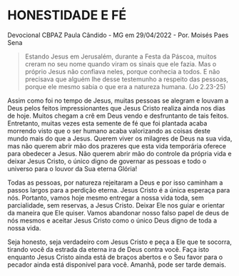 # HONESTIDADE E FÉ

Devocional CBPAZ Paula Cândido - MG em 29/04/2022 - Por. Moisés Paes Sena

> Estando Jesus em Jerusalém, durante a Festa da Páscoa, muitos creram no seu nome quando viram os sinais que ele fazia. Mas o próprio Jesus não confiava neles, porque conhecia a todos. E não precisava que alguém lhe desse testemunho a respeito das pessoas, porque ele mesmo sabia o que era a natureza humana. (Jo 2.23-25)

Assim como foi no tempo de Jesus, muitas pessoas se alegram e louvam a Deus pelos feitos impressionantes que Jesus Cristo realiza ainda nos dias de hoje. Muitos chegam a crê em Deus vendo e desfruntanto de tais feitos. Entretanto, muitas vezes esta semente de fé que foi plantada acaba morrendo visto que o ser humano acaba valorizando as coisas deste mundo mais do que a Jesus. Querem viver os milagres de Deus na sua vida, mas não querem abrir mão dos prazeres que esta vida temporária oferece para obedecer a Jesus. Não querem abrir mão do controle da própria vida e deixar Jesus Cristo, o único digno de governar as pessoas e todo o universo para o louvor da Sua eterna Glória!

Todas as pessoas, por natureza rejeitaram a Deus e por isso caminham a passos largos para a perdição eterna. Jesus Cristo é a única esperaça para nós. Portanto, vamos hoje mesmo entregar a nossa vida toda, sem parcialidade, sem reservas, a Jesus Cristo. Deixar Ele nos guiar e orientar da maneira que Ele quiser. Vamos abandonar nosso falso papel de deus de nós mesmos e aceitar Jesus Cristo como o único Deus digno de toda a nossa vida.

Seja honesto, seja verdadeiro com Jesus Cristo e peça a Ele que te socorra, tirando você da estrada da eterna ira de Deus contra você. Faça isto enquanto Jesus Cristo ainda está de braços abertos e o Seu favor para o pecador ainda está disponível para você. Amanhã, pode ser tarde demais.

